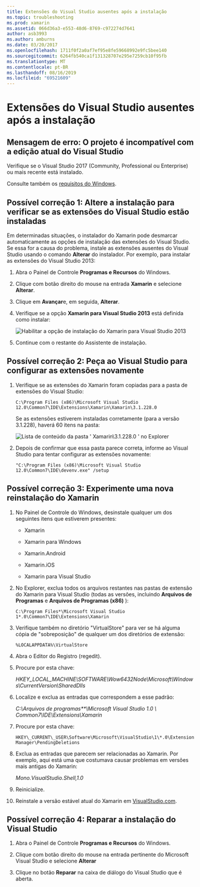```yaml
---
title: Extensões do Visual Studio ausentes após a instalação
ms.topic: troubleshooting
ms.prod: xamarin
ms.assetid: 066d36a3-e553-48d6-8769-c972274d7641
author: asb3993
ms.author: amburns
ms.date: 03/20/2017
ms.openlocfilehash: 1711f0f2a0af7ef95e8fe59668992e9fc5bee140
ms.sourcegitcommit: 6264fb540ca1f131328707e295e7259cb10f95fb
ms.translationtype: MT
ms.contentlocale: pt-BR
ms.lasthandoff: 08/16/2019
ms.locfileid: "69521609"
---
```

# <a name="missing-visual-studio-extensions-after-installation"></a>Extensões do Visual Studio ausentes após a instalação

## <a name="error-message-this-project-is-incompatible-with-the-current-edition-of-visual-studio"></a>Mensagem de erro: O projeto é incompatível com a edição atual do Visual Studio

Verifique se o Visual Studio 2017 (Community, Professional ou Enterprise) ou mais recente está instalado.

Consulte também os [requisitos do Windows](~/cross-platform/get-started/requirements.md#windows-requirements).

## <a name="possible-fix-1-change-the-installation-to-make-sure-the-visual-studio-extensions-are-installed"></a>Possível correção 1: Altere a instalação para verificar se as extensões do Visual Studio estão instaladas

Em determinadas situações, o instalador do Xamarin pode desmarcar automaticamente as opções de instalação das extensões do Visual Studio. Se essa for a causa do problema, instale as extensões ausentes do Visual Studio usando o comando **Alterar** do instalador. Por exemplo, para instalar as extensões do Visual Studio 2013:

1. Abra o Painel de Controle **Programas e Recursos** do Windows.

2. Clique com botão direito do mouse na entrada **Xamarin** e selecione **Alterar**.

3. Clique em **Avançar**e, em seguida, **Alterar**.

4. Verifique se a opção **Xamarin para Visual Studio 2013** está definida como instalar:

    ![](missing-vs-extensions-images/installer.png "Habilitar a opção de instalação do Xamarin para Visual Studio 2013")

5. Continue com o restante do Assistente de instalação.

## <a name="possible-fix-2-ask-visual-studio-to-set-up-the-extensions-again"></a>Possível correção 2: Peça ao Visual Studio para configurar as extensões novamente

1. Verifique se as extensões do Xamarin foram copiadas para a pasta de extensões do Visual Studio:

    `C:\Program Files (x86)\Microsoft Visual Studio 12.0\Common7\IDE\Extensions\Xamarin\Xamarin\3.1.228.0`

    Se as extensões estiverem instaladas corretamente (para a versão 3.1.228), haverá 60 itens na pasta:


    ![](missing-vs-extensions-images/folder.png "Lista de conteúdo da pasta ' Xamarin\3.1.228.0 ' no Explorer")

2. Depois de confirmar que essa pasta parece correta, informe ao Visual Studio para tentar configurar as extensões novamente:

    `"C:\Program Files (x86)\Microsoft Visual Studio 12.0\Common7\IDE\devenv.exe" /setup`

## <a name="possible-fix-3-try-a-fresh-reinstall-of-xamarin"></a>Possível correção 3: Experimente uma nova reinstalação do Xamarin

1. No Painel de Controle do Windows, desinstale qualquer um dos seguintes itens que estiverem presentes:

    * Xamarin

    * Xamarin para Windows

    * Xamarin.Android

    * Xamarin.iOS

    * Xamarin para Visual Studio

2. No Explorer, exclua todos os arquivos restantes nas pastas de extensão do Xamarin para Visual Studio (todas as versões, incluindo **Arquivos de Programas** e **Arquivos de Programas (x86)** ):

    `C:\Program Files*\Microsoft Visual Studio 1*.0\Common7\IDE\Extensions\Xamarin`

3. Verifique também no diretório "VirtualStore" para ver se há alguma cópia de "sobreposição" de qualquer um dos diretórios de extensão:

    `%LOCALAPPDATA%\VirtualStore`

4. Abra o Editor do Registro (regedit).

5. Procure por esta chave:

    _HKEY\_LOCAL\_MACHINE\SOFTWARE\Wow6432Node\Microsoft\Windows\CurrentVersion\SharedDlls_

6. Localize e exclua as entradas que correspondem a esse padrão:

    _C:\Arquivos de programas\*\*\Microsoft Visual Studio 1.0 \ Common7\IDE\Extensions\Xamarin_

7. Procure por esta chave:

    `HKEY\_CURRENT\_USER\Software\Microsoft\VisualStudio\1\*.0\ExtensionManager\PendingDeletions`

8. Exclua as entradas que parecem ser relacionadas ao Xamarin. Por exemplo, aqui está uma que costumava causar problemas em versões mais antigas do Xamarin:

    _Mono.VisualStudio.Shell,1.0_

9. Reinicialize.

10. Reinstale a versão estável atual do Xamarin em [VisualStudio.com](https://visualstudio.com/xamarin).

## <a name="possible-fix-4-repair-visual-studio-installation"></a>Possível correção 4: Reparar a instalação do Visual Studio

1. Abra o Painel de Controle **Programas e Recursos** do Windows.

2. Clique com botão direito do mouse na entrada pertinente do Microsoft Visual Studio e selecione **Alterar**

3. Clique no botão **Reparar** na caixa de diálogo do Visual Studio que é aberta.
